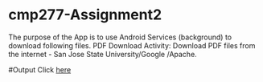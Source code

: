 # cmp277-Assignment2
The purpose of the App is to use Android Services (background) to download following files.
PDF Download Activity: Download PDF files from the internet - San Jose State University/Google /Apache.  

#Output
Click [here](https://drive.google.com/file/d/1qeiiOYb9m7hw74mkRLRExFws17Iavo-u/view?usp=sharing)
